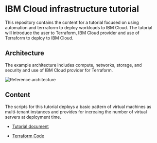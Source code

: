 # IBM Cloud infrastructure tutorial

This repository contains the content for a tutorial focused on using automation and terrraform to deploy workloads to IBM Cloud. The tutorial will introduce the user to Terraform, IBM Cloud provider and use of Terraform to deploy to IBM Cloud. 


## Architecture
The example architecture includes compute, networks, storage, and security and use of IBM Cloud provider for Terraform. 


![Reference architecture](https://github.com/ibm-cloud-architecture/refarch-public-iaas-tutorial/blob/master/imgs/labarch.png)


## Content
The scripts for this tutorial deploys a basic pattern of virtual machines as multi-tenant instances and provides for increaing the number of virtual servers at deployment time. 

- [Tutorial document](https://github.com/ibm-cloud-architecture/refarch-public-iaas-tutorial/tree/master/tutorial_doc)

- [Terraform Code](https://github.com/ibm-cloud-architecture/refarch-public-iaas-tutorial/tree/master/terraform)

